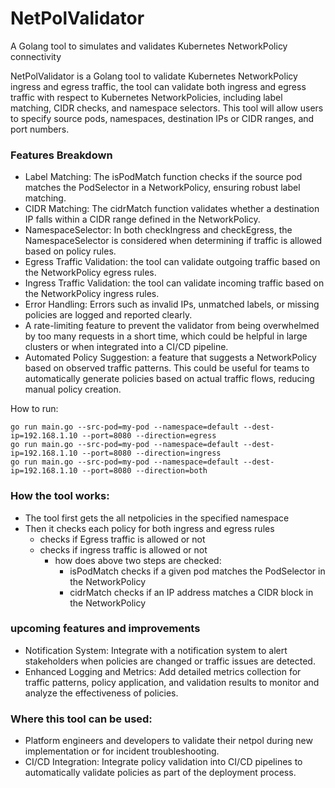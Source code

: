 # NetPolValidator
A Golang tool to simulates and validates Kubernetes NetworkPolicy connectivity

NetPolValidator is a Golang tool to validate Kubernetes NetworkPolicy ingress and egress traffic, the tool can validate both ingress and egress traffic with respect to Kubernetes NetworkPolicies, including label matching, CIDR checks, and namespace selectors. This tool will allow users to specify source pods, namespaces, destination IPs or CIDR ranges, and port numbers.

### Features Breakdown
- Label Matching: The isPodMatch function checks if the source pod matches the PodSelector in a NetworkPolicy, ensuring robust label matching.
- CIDR Matching: The cidrMatch function validates whether a destination IP falls within a CIDR range defined in the NetworkPolicy.
- NamespaceSelector: In both checkIngress and checkEgress, the NamespaceSelector is considered when determining if traffic is allowed based on policy rules.
- Egress Traffic Validation: the tool can validate outgoing traffic based on the NetworkPolicy egress rules.
- Ingress Traffic Validation: the tool can validate incoming traffic based on the NetworkPolicy ingress rules.
- Error Handling: Errors such as invalid IPs, unmatched labels, or missing policies are logged and reported clearly.
- A rate-limiting feature to prevent the validator from being overwhelmed by too many requests in a short time, which could be helpful in large clusters or when integrated into a CI/CD pipeline.
- Automated Policy Suggestion: a feature that suggests a NetworkPolicy based on observed traffic patterns. This could be useful for teams to automatically generate policies based on actual traffic flows, reducing manual policy creation.

How to run:
``` 
go run main.go --src-pod=my-pod --namespace=default --dest-ip=192.168.1.10 --port=8080 --direction=egress
go run main.go --src-pod=my-pod --namespace=default --dest-ip=192.168.1.10 --port=8080 --direction=ingress
go run main.go --src-pod=my-pod --namespace=default --dest-ip=192.168.1.10 --port=8080 --direction=both

```

### How the tool works:
- The tool first gets the all netpolicies in the specified namespace
- Then it checks each policy for both ingress and egress rules
    - checks if Egress traffic is allowed or not
    - checks if ingress traffic is allowed or not
        - how does above two steps are checked:
            - isPodMatch checks if a given pod matches the PodSelector in the NetworkPolicy
            - cidrMatch checks if an IP address matches a CIDR block in the NetworkPolicy



### upcoming features and improvements
- Notification System: Integrate with a notification system to alert stakeholders when policies are changed or traffic issues are detected.
-  Enhanced Logging and Metrics: Add detailed metrics collection for traffic patterns, policy application, and validation results to monitor and analyze the effectiveness of policies.


### Where this tool can be used:
- Platform engineers and developers to validate their netpol during new implementation or for incident troubleshooting. 
- CI/CD Integration: Integrate policy validation into CI/CD pipelines to automatically validate policies as part of the deployment process.